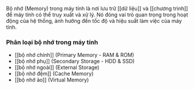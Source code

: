 Bộ nhớ (Memory) trong máy tính là nơi lưu trữ [[dữ liệu]] và [[chương trình]] để máy tính có thể truy xuất và xử lý. Nó đóng vai trò quan trọng trong hoạt động của hệ thống, ảnh hưởng đến tốc độ và hiệu suất làm việc của máy tính.
### Phân loại bộ nhớ trong máy tính

- [[bộ nhớ chính]] (Primary Memory - RAM & ROM)
- [[bộ nhớ phụ]] (Secondary Storage - HDD & SSD)
- [[bộ nhớ ngoài]] (External Storage)
- [[bộ nhớ đệm]] (Cache Memory)
- [[bộ nhớ ảo]] (Virtual Memory)